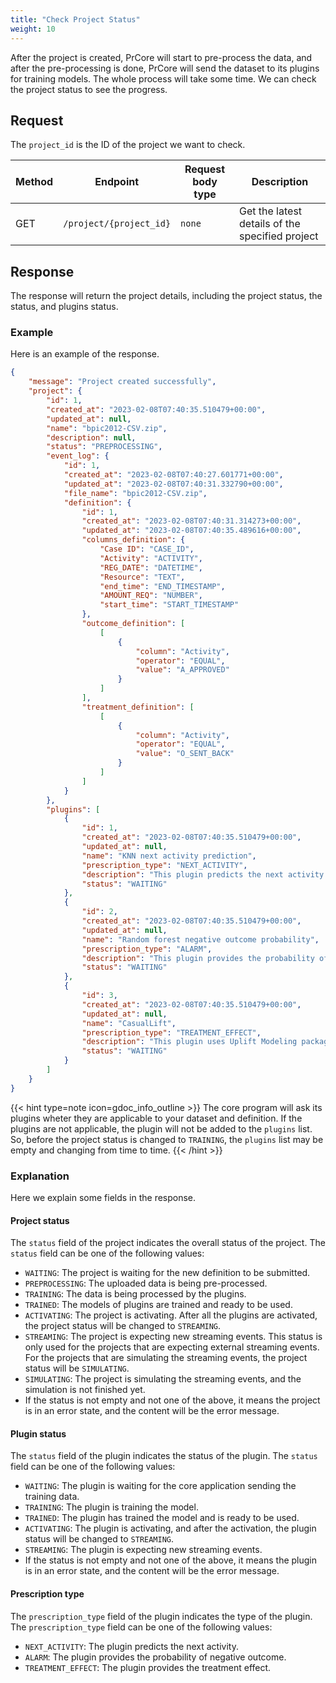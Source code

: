 ```yaml
---
title: "Check Project Status"
weight: 10
---
```


After the project is created, PrCore will start to pre-process the data\, and after the pre-processing is done, PrCore will send the dataset to its plugins for training models. The whole process will take some time. We can check the project status to see the progress.

## Request

The `project_id` is the ID of the project we want to check.

| Method | Endpoint | Request body type | Description |
| ------ | -------- | ----------------- | ----------- |
| GET | `/project/{project_id}` | `none` | Get the latest details of the specified project |

## Response

The response will return the project details, including the project status, the status, and plugins status.

### Example

Here is an example of the response.

```json
{
    "message": "Project created successfully",
    "project": {
        "id": 1,
        "created_at": "2023-02-08T07:40:35.510479+00:00",
        "updated_at": null,
        "name": "bpic2012-CSV.zip",
        "description": null,
        "status": "PREPROCESSING",
        "event_log": {
            "id": 1,
            "created_at": "2023-02-08T07:40:27.601771+00:00",
            "updated_at": "2023-02-08T07:40:31.332790+00:00",
            "file_name": "bpic2012-CSV.zip",
            "definition": {
                "id": 1,
                "created_at": "2023-02-08T07:40:31.314273+00:00",
                "updated_at": "2023-02-08T07:40:35.489616+00:00",
                "columns_definition": {
                    "Case ID": "CASE_ID",
                    "Activity": "ACTIVITY",
                    "REG_DATE": "DATETIME",
                    "Resource": "TEXT",
                    "end_time": "END_TIMESTAMP",
                    "AMOUNT_REQ": "NUMBER",
                    "start_time": "START_TIMESTAMP"
                },
                "outcome_definition": [
                    [
                        {
                            "column": "Activity",
                            "operator": "EQUAL",
                            "value": "A_APPROVED"
                        }
                    ]
                ],
                "treatment_definition": [
                    [
                        {
                            "column": "Activity",
                            "operator": "EQUAL",
                            "value": "O_SENT_BACK"
                        }
                    ]
                ]
            }
        },
        "plugins": [
            {
                "id": 1,
                "created_at": "2023-02-08T07:40:35.510479+00:00",
                "updated_at": null,
                "name": "KNN next activity prediction",
                "prescription_type": "NEXT_ACTIVITY",
                "description": "This plugin predicts the next activity based on the KNN algorithm.",
                "status": "WAITING"
            },
            {
                "id": 2,
                "created_at": "2023-02-08T07:40:35.510479+00:00",
                "updated_at": null,
                "name": "Random forest negative outcome probability",
                "prescription_type": "ALARM",
                "description": "This plugin provides the probability of negative outcome.",
                "status": "WAITING"
            },
            {
                "id": 3,
                "created_at": "2023-02-08T07:40:35.510479+00:00",
                "updated_at": null,
                "name": "CasualLift",
                "prescription_type": "TREATMENT_EFFECT",
                "description": "This plugin uses Uplift Modeling package 'CasualLift' to predict the positive outcome probability if the treatment is applied, the positive outcome probability if the treatment is not applied, and the treatment effect (CATE), and suggested treatment based on the user's treatment definition.",
                "status": "WAITING"
            }
        ]
    }
}
```

{{< hint type=note icon=gdoc_info_outline >}}
The core program will ask its plugins wheter they are applicable to your dataset and definition. If the plugins are not applicable, the plugin will not be added to the `plugins` list. So, before the project status is changed to `TRAINING`, the `plugins` list may be empty and changing from time to time.
{{< /hint >}}

### Explanation

Here we explain some fields in the response.

#### Project status

The `status` field of the project indicates the overall status of the project. The `status` field can be one of the following values:

- `WAITING`: The project is waiting for the new definition to be submitted.
- `PREPROCESSING`: The uploaded data is being pre-processed.
- `TRAINING`: The data is being processed by the plugins.
- `TRAINED`: The models of plugins are trained and ready to be used.
- `ACTIVATING`: The project is activating. After all the plugins are activated, the project status will be changed to `STREAMING`.
- `STREAMING`: The project is expecting new streaming events. This status is only used for the projects that are expecting external streaming events. For the projects that are simulating the streaming events, the project status will be `SIMULATING`.
- `SIMULATING`: The project is simulating the streaming events, and the simulation is not finished yet.
- If the status is not empty and not one of the above, it means the project is in an error state, and the content will be the error message.

#### Plugin status

The `status` field of the plugin indicates the status of the plugin. The `status` field can be one of the following values:

- `WAITING`: The plugin is waiting for the core application sending the training data.
- `TRAINING`: The plugin is training the model.
- `TRAINED`: The plugin has trained the model and is ready to be used.
- `ACTIVATING`: The plugin is activating, and after the activation, the plugin status will be changed to `STREAMING`.
- `STREAMING`: The plugin is expecting new streaming events.
- If the status is not empty and not one of the above, it means the plugin is in an error state, and the content will be the error message.

#### Prescription type

The `prescription_type` field of the plugin indicates the type of the plugin. The `prescription_type` field can be one of the following values:

- `NEXT_ACTIVITY`: The plugin predicts the next activity.
- `ALARM`: The plugin provides the probability of negative outcome.
- `TREATMENT_EFFECT`: The plugin provides the treatment effect.

